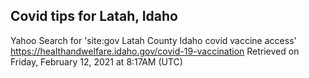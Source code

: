 ## Covid tips for Latah, Idaho

Yahoo Search for 'site:gov Latah County Idaho covid vaccine access'
https://healthandwelfare.idaho.gov/covid-19-vaccination
Retrieved on Friday, February 12, 2021 at 8:17AM (UTC)